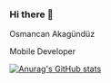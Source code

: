 ### Hi there 👋

Osmancan Akagündüz


Mobile Developer


[![Anurag's GitHub stats](https://github-readme-stats.vercel.app/api?username=osmancan23)](https://github.com/anuraghazra/github-readme-stats)

